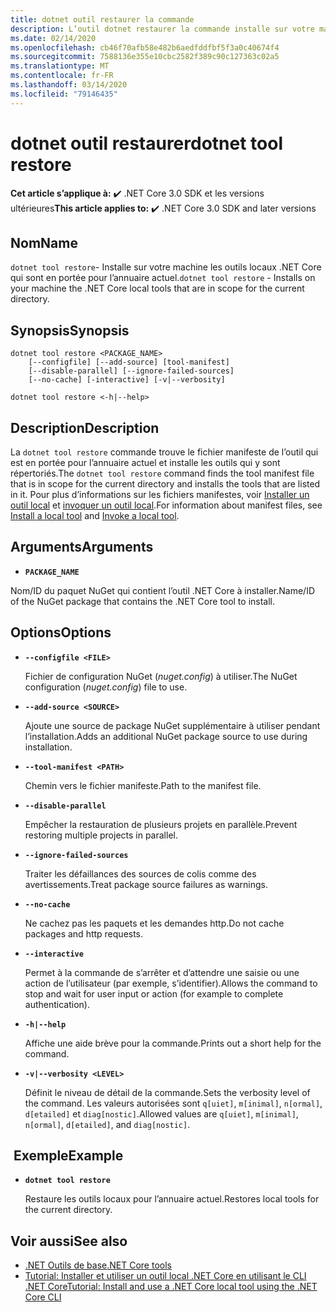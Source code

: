 ```yaml
---
title: dotnet outil restaurer la commande
description: L’outil dotnet restaurer la commande installe sur votre machine les outils locaux .NET Core qui sont en portée pour l’annuaire actuel.
ms.date: 02/14/2020
ms.openlocfilehash: cb46f70afb58e482b6aedfddfbf5f3a0c40674f4
ms.sourcegitcommit: 7588136e355e10cbc2582f389c90c127363c02a5
ms.translationtype: MT
ms.contentlocale: fr-FR
ms.lasthandoff: 03/14/2020
ms.locfileid: "79146435"
---
```

# <a name="dotnet-tool-restore"></a><span data-ttu-id="9f21c-103">dotnet outil restaurer</span><span class="sxs-lookup"><span data-stu-id="9f21c-103">dotnet tool restore</span></span>

<span data-ttu-id="9f21c-104">**Cet article s’applique à:** ✔️ .NET Core 3.0 SDK et les versions ultérieures</span><span class="sxs-lookup"><span data-stu-id="9f21c-104">**This article applies to:** ✔️ .NET Core 3.0 SDK and later versions</span></span>

## <a name="name"></a><span data-ttu-id="9f21c-105">Nom</span><span class="sxs-lookup"><span data-stu-id="9f21c-105">Name</span></span>

<span data-ttu-id="9f21c-106">`dotnet tool restore`- Installe sur votre machine les outils locaux .NET Core qui sont en portée pour l’annuaire actuel.</span><span class="sxs-lookup"><span data-stu-id="9f21c-106">`dotnet tool restore` - Installs on your machine the .NET Core local tools that are in scope for the current directory.</span></span>

## <a name="synopsis"></a><span data-ttu-id="9f21c-107">Synopsis</span><span class="sxs-lookup"><span data-stu-id="9f21c-107">Synopsis</span></span>

```dotnetcli
dotnet tool restore <PACKAGE_NAME>
    [--configfile] [--add-source] [tool-manifest]
    [--disable-parallel] [--ignore-failed-sources]
    [--no-cache] [-interactive] [-v|--verbosity]

dotnet tool restore <-h|--help>
```

## <a name="description"></a><span data-ttu-id="9f21c-108">Description</span><span class="sxs-lookup"><span data-stu-id="9f21c-108">Description</span></span>

<span data-ttu-id="9f21c-109">La `dotnet tool restore` commande trouve le fichier manifeste de l’outil qui est en portée pour l’annuaire actuel et installe les outils qui y sont répertoriés.</span><span class="sxs-lookup"><span data-stu-id="9f21c-109">The `dotnet tool restore` command finds the tool manifest file that is in scope for the current directory and installs the tools that are listed in it.</span></span> <span data-ttu-id="9f21c-110">Pour plus d’informations sur les fichiers manifestes, voir [Installer un outil local](global-tools.md#install-a-local-tool) et [invoquer un outil local](global-tools.md#invoke-a-local-tool).</span><span class="sxs-lookup"><span data-stu-id="9f21c-110">For information about manifest files, see [Install a local tool](global-tools.md#install-a-local-tool) and [Invoke a local tool](global-tools.md#invoke-a-local-tool).</span></span>

## <a name="arguments"></a><span data-ttu-id="9f21c-111">Arguments</span><span class="sxs-lookup"><span data-stu-id="9f21c-111">Arguments</span></span>

- **`PACKAGE_NAME`**

<span data-ttu-id="9f21c-112">Nom/ID du paquet NuGet qui contient l’outil .NET Core à installer.</span><span class="sxs-lookup"><span data-stu-id="9f21c-112">Name/ID of the NuGet package that contains the .NET Core tool to install.</span></span>

## <a name="options"></a><span data-ttu-id="9f21c-113">Options</span><span class="sxs-lookup"><span data-stu-id="9f21c-113">Options</span></span>

- **`--configfile <FILE>`**

  <span data-ttu-id="9f21c-114">Fichier de configuration NuGet (*nuget.config*) à utiliser.</span><span class="sxs-lookup"><span data-stu-id="9f21c-114">The NuGet configuration (*nuget.config*) file to use.</span></span>

- **`--add-source <SOURCE>`**

  <span data-ttu-id="9f21c-115">Ajoute une source de package NuGet supplémentaire à utiliser pendant l’installation.</span><span class="sxs-lookup"><span data-stu-id="9f21c-115">Adds an additional NuGet package source to use during installation.</span></span>

- **`--tool-manifest <PATH>`**

  <span data-ttu-id="9f21c-116">Chemin vers le fichier manifeste.</span><span class="sxs-lookup"><span data-stu-id="9f21c-116">Path to the manifest file.</span></span>

- **`--disable-parallel`**

  <span data-ttu-id="9f21c-117">Empêcher la restauration de plusieurs projets en parallèle.</span><span class="sxs-lookup"><span data-stu-id="9f21c-117">Prevent restoring multiple projects in parallel.</span></span>

- **`--ignore-failed-sources`**

  <span data-ttu-id="9f21c-118">Traiter les défaillances des sources de colis comme des avertissements.</span><span class="sxs-lookup"><span data-stu-id="9f21c-118">Treat package source failures as warnings.</span></span>

- **`--no-cache`**

  <span data-ttu-id="9f21c-119">Ne cachez pas les paquets et les demandes http.</span><span class="sxs-lookup"><span data-stu-id="9f21c-119">Do not cache packages and http requests.</span></span>

- **`--interactive`**

  <span data-ttu-id="9f21c-120">Permet à la commande de s’arrêter et d’attendre une saisie ou une action de l’utilisateur (par exemple, s’identifier).</span><span class="sxs-lookup"><span data-stu-id="9f21c-120">Allows the command to stop and wait for user input or action (for example to complete authentication).</span></span>

- **`-h|--help`**

  <span data-ttu-id="9f21c-121">Affiche une aide brève pour la commande.</span><span class="sxs-lookup"><span data-stu-id="9f21c-121">Prints out a short help for the command.</span></span>

- **`-v|--verbosity <LEVEL>`**

  <span data-ttu-id="9f21c-122">Définit le niveau de détail de la commande.</span><span class="sxs-lookup"><span data-stu-id="9f21c-122">Sets the verbosity level of the command.</span></span> <span data-ttu-id="9f21c-123">Les valeurs autorisées sont `q[uiet]`, `m[inimal]`, `n[ormal]`, `d[etailed]` et `diag[nostic]`.</span><span class="sxs-lookup"><span data-stu-id="9f21c-123">Allowed values are `q[uiet]`, `m[inimal]`, `n[ormal]`, `d[etailed]`, and `diag[nostic]`.</span></span>

## <a name="example"></a><span data-ttu-id="9f21c-124"> Exemple</span><span class="sxs-lookup"><span data-stu-id="9f21c-124">Example</span></span>

- **`dotnet tool restore`**

  <span data-ttu-id="9f21c-125">Restaure les outils locaux pour l’annuaire actuel.</span><span class="sxs-lookup"><span data-stu-id="9f21c-125">Restores local tools for the current directory.</span></span>

## <a name="see-also"></a><span data-ttu-id="9f21c-126">Voir aussi</span><span class="sxs-lookup"><span data-stu-id="9f21c-126">See also</span></span>

- [<span data-ttu-id="9f21c-127">.NET Outils de base</span><span class="sxs-lookup"><span data-stu-id="9f21c-127">.NET Core tools</span></span>](global-tools.md)
- [<span data-ttu-id="9f21c-128">Tutorial: Installer et utiliser un outil local .NET Core en utilisant le CLI .NET Core</span><span class="sxs-lookup"><span data-stu-id="9f21c-128">Tutorial: Install and use a .NET Core local tool using the .NET Core CLI</span></span>](local-tools-how-to-use.md)
